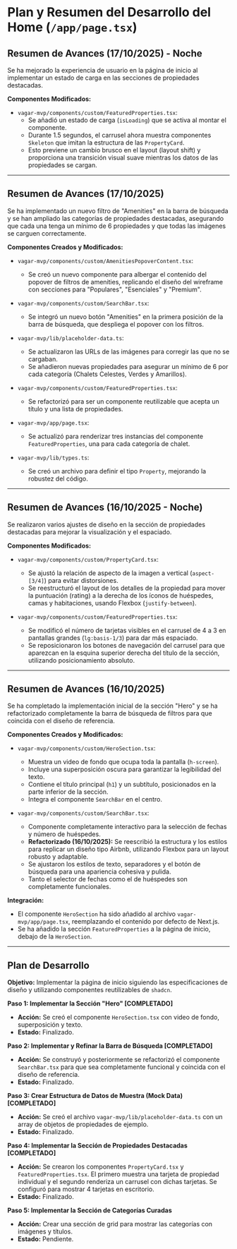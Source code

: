 # Plan y Resumen del Desarrollo del Home (`/app/page.tsx`)

## Resumen de Avances (17/10/2025) - Noche

Se ha mejorado la experiencia de usuario en la página de inicio al implementar un estado de carga en las secciones de propiedades destacadas.

**Componentes Modificados:**
*   `vagar-mvp/components/custom/FeaturedProperties.tsx`:
    *   Se añadió un estado de carga (`isLoading`) que se activa al montar el componente.
    *   Durante 1.5 segundos, el carrusel ahora muestra componentes `Skeleton` que imitan la estructura de las `PropertyCard`.
    *   Esto previene un cambio brusco en el layout (layout shift) y proporciona una transición visual suave mientras los datos de las propiedades se cargan.

---

## Resumen de Avances (17/10/2025)

Se ha implementado un nuevo filtro de "Amenities" en la barra de búsqueda y se han ampliado las categorías de propiedades destacadas, asegurando que cada una tenga un mínimo de 6 propiedades y que todas las imágenes se carguen correctamente.

**Componentes Creados y Modificados:**
*   `vagar-mvp/components/custom/AmenitiesPopoverContent.tsx`:
    *   Se creó un nuevo componente para albergar el contenido del popover de filtros de amenities, replicando el diseño del wireframe con secciones para "Populares", "Esenciales" y "Premium".

*   `vagar-mvp/components/custom/SearchBar.tsx`:
    *   Se integró un nuevo botón "Amenities" en la primera posición de la barra de búsqueda, que despliega el popover con los filtros.

*   `vagar-mvp/lib/placeholder-data.ts`:
    *   Se actualizaron las URLs de las imágenes para corregir las que no se cargaban.
    *   Se añadieron nuevas propiedades para asegurar un mínimo de 6 por cada categoría (Chalets Celestes, Verdes y Amarillos).

*   `vagar-mvp/components/custom/FeaturedProperties.tsx`:
    *   Se refactorizó para ser un componente reutilizable que acepta un título y una lista de propiedades.

*   `vagar-mvp/app/page.tsx`:
    *   Se actualizó para renderizar tres instancias del componente `FeaturedProperties`, una para cada categoría de chalet.

*   `vagar-mvp/lib/types.ts`:
    *   Se creó un archivo para definir el tipo `Property`, mejorando la robustez del código.

---

## Resumen de Avances (16/10/2025 - Noche)

Se realizaron varios ajustes de diseño en la sección de propiedades destacadas para mejorar la visualización y el espaciado.

**Componentes Modificados:**
*   `vagar-mvp/components/custom/PropertyCard.tsx`:
    *   Se ajustó la relación de aspecto de la imagen a vertical (`aspect-[3/4]`) para evitar distorsiones.
    *   Se reestructuró el layout de los detalles de la propiedad para mover la puntuación (rating) a la derecha de los íconos de huéspedes, camas y habitaciones, usando Flexbox (`justify-between`).

*   `vagar-mvp/components/custom/FeaturedProperties.tsx`:
    *   Se modificó el número de tarjetas visibles en el carrusel de 4 a 3 en pantallas grandes (`lg:basis-1/3`) para dar más espaciado.
    *   Se reposicionaron los botones de navegación del carrusel para que aparezcan en la esquina superior derecha del título de la sección, utilizando posicionamiento absoluto.

---

## Resumen de Avances (16/10/2025)

Se ha completado la implementación inicial de la sección "Hero" y se ha refactorizado completamente la barra de búsqueda de filtros para que coincida con el diseño de referencia.

**Componentes Creados y Modificados:**
*   `vagar-mvp/components/custom/HeroSection.tsx`:
    *   Muestra un video de fondo que ocupa toda la pantalla (`h-screen`).
    *   Incluye una superposición oscura para garantizar la legibilidad del texto.
    *   Contiene el título principal (`h1`) y un subtítulo, posicionados en la parte inferior de la sección.
    *   Integra el componente `SearchBar` en el centro.

*   `vagar-mvp/components/custom/SearchBar.tsx`:
    *   Componente completamente interactivo para la selección de fechas y número de huéspedes.
    *   **Refactorizado (16/10/2025):** Se reescribió la estructura y los estilos para replicar un diseño tipo Airbnb, utilizando Flexbox para un layout robusto y adaptable.
    *   Se ajustaron los estilos de texto, separadores y el botón de búsqueda para una apariencia cohesiva y pulida.
    *   Tanto el selector de fechas como el de huéspedes son completamente funcionales.

**Integración:**
*   El componente `HeroSection` ha sido añadido al archivo `vagar-mvp/app/page.tsx`, reemplazando el contenido por defecto de Next.js.
*   Se ha añadido la sección `FeaturedProperties` a la página de inicio, debajo de la `HeroSection`.

---

## Plan de Desarrollo

**Objetivo:** Implementar la página de inicio siguiendo las especificaciones de diseño y utilizando componentes reutilizables de `shadcn`.

**Paso 1: Implementar la Sección "Hero" [COMPLETADO]**
*   **Acción:** Se creó el componente `HeroSection.tsx` con video de fondo, superposición y texto.
*   **Estado:** Finalizado.

**Paso 2: Implementar y Refinar la Barra de Búsqueda [COMPLETADO]**
*   **Acción:** Se construyó y posteriormente se refactorizó el componente `SearchBar.tsx` para que sea completamente funcional y coincida con el diseño de referencia.
*   **Estado:** Finalizado.

**Paso 3: Crear Estructura de Datos de Muestra (Mock Data) [COMPLETADO]**
*   **Acción:** Se creó el archivo `vagar-mvp/lib/placeholder-data.ts` con un array de objetos de propiedades de ejemplo.
*   **Estado:** Finalizado.

**Paso 4: Implementar la Sección de Propiedades Destacadas [COMPLETADO]**
*   **Acción:** Se crearon los componentes `PropertyCard.tsx` y `FeaturedProperties.tsx`. El primero muestra una tarjeta de propiedad individual y el segundo renderiza un carrusel con dichas tarjetas. Se configuró para mostrar 4 tarjetas en escritorio.
*   **Estado:** Finalizado.

**Paso 5: Implementar la Sección de Categorías Curadas**
*   **Acción:** Crear una sección de grid para mostrar las categorías con imágenes y títulos.
*   **Estado:** Pendiente.
